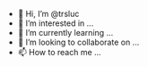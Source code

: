 - 👋 Hi, I’m @trsluc
- 👀 I’m interested in ...
- 🌱 I’m currently learning ...
- 💞️ I’m looking to collaborate on ...
- 📫 How to reach me ...

<!---
trsluc/trsluc is a ✨ special ✨ repository because its `README.md` (this file) appears on your GitHub profile.
You can click the Preview link to take a look at your changes.
--->
